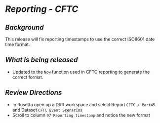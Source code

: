 # *Reporting - CFTC*

## _Background_

This release will fix reporting timestamps to use the correct ISO8601 date time format.

## _What is being released_

* Updated to the `Now` function used in CFTC reporting to generate the correct format.

## _Review Directions_

- In Rosetta open up a DRR workspace and select Report `CFTC / Part45` and Dataset `CFTC Event Scenarios`
- Scroll to column `97 Reporting timestamp` and notice the new format
